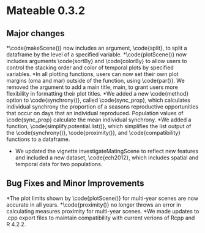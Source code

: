 # Mateable 0.3.2

## Major changes
*\code{makeScene()} now includes an argument, \code{split}, to split a dataframe by the level of a specified variable.
*\code{plotScene()} now includes arguments \code{sortBy} and \code{colorBy} to allow users to control the  stacking order and color of temporal plots by specified variables.
*In all plotting functions, users can now set their own plot margins (oma and mar) outside of the function, using \code{par()}. We removed the argument to add a main title, main, to grant users more flexibility in formatting their plot titles.
*We added a new \code{method} option to \code{synchrony()}, called \code{sync_prop}, which calculates individual synchrony the proportion of a seasons reproductive opportunities that occur on days that an individual reproduced. Population values of \code{sync_prop} calculate the mean individual synchrony.
*We added a function, \code{simplify.potential.list()}, which simplifies the list output of the \code{synchrony()}, \code{proximity()}, and \code{compatibility} functions to a dataframe.
* We updated the vignette investigateMatingScene to reflect new features and included a new dataset, \code{ech2012}, which includes spatial and temporal data for two populations.

## Bug Fixes and Minor Improvements
*The plot limits shown by \code{plotScene()} for multi-year scenes are now accurate in all years.
*\code{proximity()} no longer throws an error in calculating measures proximity for multi-year scenes.
*We made updates to .cpp export files to maintain compatibility with current verions of Rcpp and R 4.2.2.
